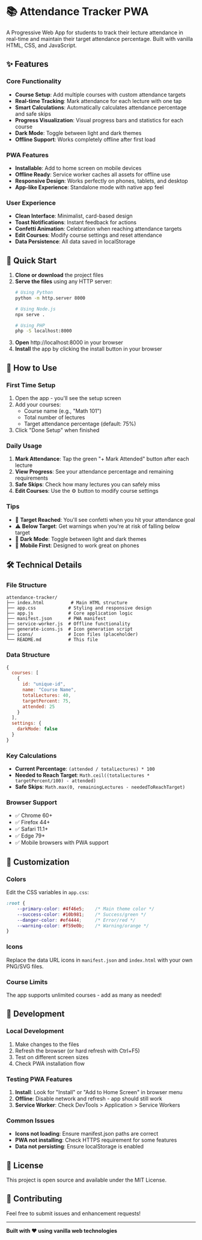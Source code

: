 # 📚 Attendance Tracker PWA

A Progressive Web App for students to track their lecture attendance in real-time and maintain their target attendance percentage. Built with vanilla HTML, CSS, and JavaScript.

## ✨ Features

### Core Functionality
- **Course Setup**: Add multiple courses with custom attendance targets
- **Real-time Tracking**: Mark attendance for each lecture with one tap
- **Smart Calculations**: Automatically calculates attendance percentage and safe skips
- **Progress Visualization**: Visual progress bars and statistics for each course
- **Dark Mode**: Toggle between light and dark themes
- **Offline Support**: Works completely offline after first load

### PWA Features
- **Installable**: Add to home screen on mobile devices
- **Offline Ready**: Service worker caches all assets for offline use
- **Responsive Design**: Works perfectly on phones, tablets, and desktop
- **App-like Experience**: Standalone mode with native app feel

### User Experience
- **Clean Interface**: Minimalist, card-based design
- **Toast Notifications**: Instant feedback for actions
- **Confetti Animation**: Celebration when reaching attendance targets
- **Edit Courses**: Modify course settings and reset attendance
- **Data Persistence**: All data saved in localStorage

## 🚀 Quick Start

1. **Clone or download** the project files
2. **Serve the files** using any HTTP server:
   ```bash
   # Using Python
   python -m http.server 8000

   # Using Node.js
   npx serve .

   # Using PHP
   php -S localhost:8000
   ```
3. **Open** http://localhost:8000 in your browser
4. **Install** the app by clicking the install button in your browser

## 📱 How to Use

### First Time Setup
1. Open the app - you'll see the setup screen
2. Add your courses:
   - Course name (e.g., "Math 101")
   - Total number of lectures
   - Target attendance percentage (default: 75%)
3. Click "Done Setup" when finished

### Daily Usage
1. **Mark Attendance**: Tap the green "+ Mark Attended" button after each lecture
2. **View Progress**: See your attendance percentage and remaining requirements
3. **Safe Skips**: Check how many lectures you can safely miss
4. **Edit Courses**: Use the ⚙️ button to modify course settings

### Tips
- 🎯 **Target Reached**: You'll see confetti when you hit your attendance goal
- ⚠️ **Below Target**: Get warnings when you're at risk of falling below target
- 🌙 **Dark Mode**: Toggle between light and dark themes
- 📱 **Mobile First**: Designed to work great on phones

## 🛠 Technical Details

### File Structure
```
attendance-tracker/
├── index.html          # Main HTML structure
├── app.css            # Styling and responsive design
├── app.js             # Core application logic
├── manifest.json      # PWA manifest
├── service-worker.js  # Offline functionality
├── generate-icons.js  # Icon generation script
├── icons/             # Icon files (placeholder)
└── README.md          # This file
```

### Data Structure
```javascript
{
  courses: [
    {
      id: "unique-id",
      name: "Course Name",
      totalLectures: 40,
      targetPercent: 75,
      attended: 25
    }
  ],
  settings: {
    darkMode: false
  }
}
```

### Key Calculations
- **Current Percentage**: `(attended / totalLectures) * 100`
- **Needed to Reach Target**: `Math.ceil((totalLectures * targetPercent/100) - attended)`
- **Safe Skips**: `Math.max(0, remainingLectures - neededToReachTarget)`

### Browser Support
- ✅ Chrome 60+
- ✅ Firefox 44+
- ✅ Safari 11.1+
- ✅ Edge 79+
- ✅ Mobile browsers with PWA support

## 🎨 Customization

### Colors
Edit the CSS variables in `app.css`:
```css
:root {
    --primary-color: #4f46e5;    /* Main theme color */
    --success-color: #10b981;    /* Success/green */
    --danger-color: #ef4444;     /* Error/red */
    --warning-color: #f59e0b;    /* Warning/orange */
}
```

### Icons
Replace the data URL icons in `manifest.json` and `index.html` with your own PNG/SVG files.

### Course Limits
The app supports unlimited courses - add as many as needed!

## 🔧 Development

### Local Development
1. Make changes to the files
2. Refresh the browser (or hard refresh with Ctrl+F5)
3. Test on different screen sizes
4. Check PWA installation flow

### Testing PWA Features
1. **Install**: Look for "Install" or "Add to Home Screen" in browser menu
2. **Offline**: Disable network and refresh - app should still work
3. **Service Worker**: Check DevTools > Application > Service Workers

### Common Issues
- **Icons not loading**: Ensure manifest.json paths are correct
- **PWA not installing**: Check HTTPS requirement for some features
- **Data not persisting**: Ensure localStorage is enabled

## 📄 License

This project is open source and available under the MIT License.

## 🤝 Contributing

Feel free to submit issues and enhancement requests!

---

**Built with ❤️ using vanilla web technologies**
